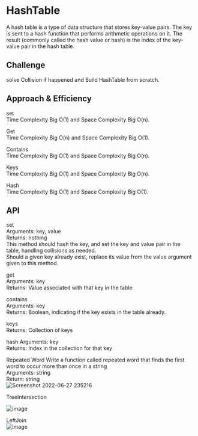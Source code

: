 # HashTable
A hash table is a type of data structure that stores key-value pairs. The key is sent to a hash function that performs arithmetic operations on it. The result (commonly called the hash value or hash) is the index of the key-value pair in the hash table.   

## Challenge
solve Collision if happened and Build HashTable from scratch.   

## Approach & Efficiency
set  
Time Complexity Big O(1) and Space Complexity Big O(n).

Get  
Time Complexity Big O(n) and Space Complexity Big O(1).    

Contains   
Time Complexity Big O(1) and Space Complexity Big O(n).    

Keys   
Time Complexity Big O(1) and Space Complexity Big O(n).   

Hash    
Time Complexity Big O(1) and Space Complexity Big O(1).    


## API

set  
Arguments: key, value  
Returns: nothing  
This method should hash the key, and set the key and value pair in the table, handling collisions as needed.  
Should a given key already exist, replace its value from the value argument given to this method.  

get  
Arguments: key   
Returns: Value associated with that key in the table  

contains   
Arguments: key   
Returns: Boolean, indicating if the key exists in the table already.   

keys    
Returns: Collection of keys    

hash
Arguments: key    
Returns: Index in the collection for that key 

Repeated Word
Write a function called repeated word that finds the first word to occur more than once in a string   
Arguments: string  
Return: string  
![Screenshot 2022-06-27 235216](https://user-images.githubusercontent.com/97651232/176034911-ddb658ac-00ba-4bd8-ae6e-18225dc7f33f.png)

TreeIntersection   

![image](https://user-images.githubusercontent.com/97651232/176089069-ddb2c39e-1bab-4028-acd1-f685d1791dc2.png)

LeftJoin   
![image](https://user-images.githubusercontent.com/97651232/176166297-1963dcfa-8e6d-4afe-82de-cb7271cb9473.png)